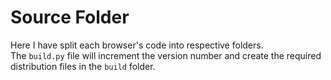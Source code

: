 # Source Folder
Here I have split each browser's code into respective folders.  
The `build.py` file will increment the version number and create the required distribution files in the `build` folder.
